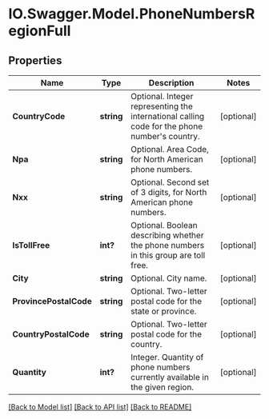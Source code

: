 # IO.Swagger.Model.PhoneNumbersRegionFull
## Properties

Name | Type | Description | Notes
------------ | ------------- | ------------- | -------------
**CountryCode** | **string** | Optional. Integer representing the international calling code for the phone number&#39;s country. | [optional] 
**Npa** | **string** | Optional. Area Code, for North American phone numbers. | [optional] 
**Nxx** | **string** | Optional. Second set of 3 digits, for North American phone numbers. | [optional] 
**IsTollFree** | **int?** | Optional. Boolean describing whether the phone numbers in this group are toll free. | [optional] 
**City** | **string** | Optional. City name. | [optional] 
**ProvincePostalCode** | **string** | Optional. Two-letter postal code for the state or province. | [optional] 
**CountryPostalCode** | **string** | Optional. Two-letter postal code for the country. | [optional] 
**Quantity** | **int?** | Integer. Quantity of phone numbers currently available in the given region. | [optional] 

[[Back to Model list]](../README.md#documentation-for-models) [[Back to API list]](../README.md#documentation-for-api-endpoints) [[Back to README]](../README.md)


